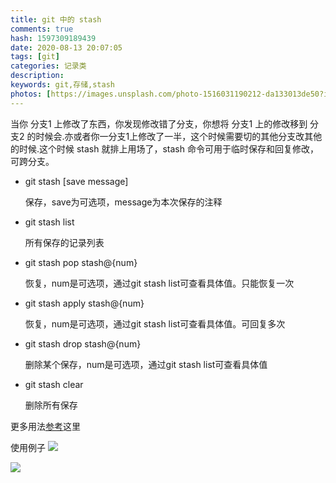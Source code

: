 ```yaml
---
title: git 中的 stash 
comments: true
hash: 1597309189439
date: 2020-08-13 20:07:05
tags: [git]
categories: 记录类
description:
keywords: git,存储,stash
photos: [https://images.unsplash.com/photo-1516031190212-da133013de50?ixid=Mnw4OTgyNHwwfDF8c2VhcmNofDd8fEdpdHxlbnwwfHx8fDE2NDk2Njk2Nzk&ixlib=rb-1.2.1&w=750&dpi=2]
---
```


当你 分支1 上修改了东西，你发现修改错了分支，你想将 分支1 上的修改移到 分支2 的时候会.亦或者你一分支1上修改了一半，这个时候需要切的其他分支改其他的时候.这个时候 stash 就排上用场了，stash 命令可用于临时保存和回复修改，可跨分支。

<!--more-->

- git stash [save message]

    保存，save为可选项，message为本次保存的注释

- git stash list

    所有保存的记录列表

- git stash pop stash@{num}

    恢复，num是可选项，通过git stash list可查看具体值。只能恢复一次

- git stash apply stash@{num}

    恢复，num是可选项，通过git stash list可查看具体值。可回复多次

- git stash drop stash@{num}

    删除某个保存，num是可选项，通过git stash list可查看具体值

- git stash clear

    删除所有保存

更多用法[参考](//git-scm.com/book/zh/v2/Git-%E5%B7%A5%E5%85%B7-%E8%B4%AE%E8%97%8F%E4%B8%8E%E6%B8%85%E7%90%86)这里

使用例子
![](//682d-h-17b316-1259142607.tcb.qcloud.la/blog/posts/git_stash/20200824154456.jpg)

![](//682d-h-17b316-1259142607.tcb.qcloud.la/blog/posts/git_stash/20200824154701.jpg)
